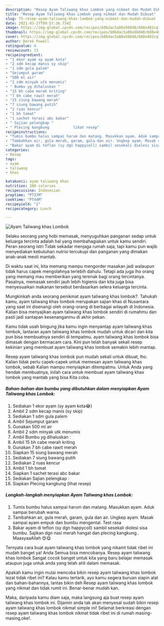 ```yaml
---
description: "Resep Ayam Taliwang khas Lombok yang nikmat dan Mudah Dibuat"
title: "Resep Ayam Taliwang khas Lombok yang nikmat dan Mudah Dibuat"
slug: 75-resep-ayam-taliwang-khas-lombok-yang-nikmat-dan-mudah-dibuat
date: 2021-03-27T09:57:36.734Z
image: https://img-global.cpcdn.com/recipes/b0bdac5a80a56048/680x482cq70/ayam-taliwang-khas-lombok-foto-resep-utama.jpg
thumbnail: https://img-global.cpcdn.com/recipes/b0bdac5a80a56048/680x482cq70/ayam-taliwang-khas-lombok-foto-resep-utama.jpg
cover: https://img-global.cpcdn.com/recipes/b0bdac5a80a56048/680x482cq70/ayam-taliwang-khas-lombok-foto-resep-utama.jpg
author: Derek Powell
ratingvalue: 4
reviewcount: 13
recipeingredient:
- "1 ekor ayam sy ayam kota"
- "2 sdm kecap manis sy skip"
- "1 sdm gula palem"
- "Sejumput garam"
- "500 ml air"
- "2 sdm minyak utk menumis"
- " Bumbu yg dihaluskan "
- "15 bh cabe merah kriting"
- "7 bh cabe rawit merah"
- "15 siung bawang merah"
- "7 siung bawang putih"
- "2 ruas kencur"
- "1 bh tomat"
- "1 sachet terasi abc bakar"
- " Sajian pelengkap "
- " Plecing kangkung           lihat resep"
recipeinstructions:
- "Tumis bumbu halus sampai harum dan matang. Masukkan ayam. Aduk sampai berubah warna."
- "Tambahkan air, gula merah, garam, gula dan air. Ungkep ayam. Masak sampai ayam empuk dan bumbu mengental. Test rasa"
- "Bakar ayam di teflon (sy dgn happycoll) sambil sesekali diolesi sisa bumbu. Sajikan dgn nasi merah hangat dan plecing kangkung.. MaasyaaAllah 😍😋"
categories:
- Resep
tags:
- ayam
- taliwang
- khas

katakunci: ayam taliwang khas 
nutrition: 289 calories
recipecuisine: Indonesian
preptime: "PT37M"
cooktime: "PT44M"
recipeyield: "2"
recipecategory: Lunch

---
```



![Ayam Taliwang khas Lombok](https://img-global.cpcdn.com/recipes/b0bdac5a80a56048/680x482cq70/ayam-taliwang-khas-lombok-foto-resep-utama.jpg)

Selaku seorang yang hobi memasak, menyuguhkan panganan sedap untuk keluarga tercinta adalah hal yang membahagiakan untuk kamu sendiri. Peran seorang istri Tidak sekadar menjaga rumah saja, tapi kamu pun wajib menyediakan kebutuhan nutrisi tercukupi dan panganan yang dimakan anak-anak mesti mantab.

Di waktu  saat ini, kita memang mampu mengorder masakan jadi walaupun tidak harus capek mengolahnya terlebih dahulu. Tetapi ada juga lho orang yang memang mau memberikan yang terenak bagi orang tercintanya. Pasalnya, memasak sendiri jauh lebih higienis dan kita juga bisa menyesuaikan makanan tersebut berdasarkan selera keluarga tercinta. 



Mungkinkah anda seorang penikmat ayam taliwang khas lombok?. Tahukah kamu, ayam taliwang khas lombok merupakan sajian khas di Nusantara yang saat ini disenangi oleh orang-orang di berbagai wilayah di Indonesia. Kalian bisa menyajikan ayam taliwang khas lombok sendiri di rumahmu dan pasti jadi santapan kesenanganmu di akhir pekan.

Kamu tidak usah bingung jika kamu ingin menyantap ayam taliwang khas lombok, lantaran ayam taliwang khas lombok mudah untuk dicari dan kita pun bisa membuatnya sendiri di tempatmu. ayam taliwang khas lombok bisa dimasak dengan bermacam cara. Kini pun telah banyak sekali resep kekinian yang membuat ayam taliwang khas lombok semakin lebih mantap.

Resep ayam taliwang khas lombok pun mudah sekali untuk dibuat, lho. Kalian tidak perlu capek-capek untuk memesan ayam taliwang khas lombok, sebab Kalian mampu menyiapkan ditempatmu. Untuk Anda yang hendak membuatnya, inilah cara untuk membuat ayam taliwang khas lombok yang mantab yang bisa Kita coba.

<!--inarticleads1-->

##### Bahan-bahan dan bumbu yang dibutuhkan dalam menyiapkan Ayam Taliwang khas Lombok:

1. Sediakan 1 ekor ayam (sy ayam kota😂)
1. Ambil 2 sdm kecap manis (sy skip)
1. Sediakan 1 sdm gula palem
1. Ambil Sejumput garam
1. Gunakan 500 ml air
1. Ambil 2 sdm minyak utk menumis
1. Ambil  Bumbu yg dihaluskan :
1. Ambil 15 bh cabe merah kriting
1. Gunakan 7 bh cabe rawit merah
1. Siapkan 15 siung bawang merah
1. Sediakan 7 siung bawang putih
1. Sediakan 2 ruas kencur
1. Ambil 1 bh tomat
1. Siapkan 1 sachet terasi abc bakar
1. Sediakan  Sajian pelengkap :
1. Siapkan  Plecing kangkung           (lihat resep)




<!--inarticleads2-->

##### Langkah-langkah menyiapkan Ayam Taliwang khas Lombok:

1. Tumis bumbu halus sampai harum dan matang. Masukkan ayam. Aduk sampai berubah warna.
1. Tambahkan air, gula merah, garam, gula dan air. Ungkep ayam. Masak sampai ayam empuk dan bumbu mengental. Test rasa
1. Bakar ayam di teflon (sy dgn happycoll) sambil sesekali diolesi sisa bumbu. Sajikan dgn nasi merah hangat dan plecing kangkung.. MaasyaaAllah 😍😋




Ternyata cara buat ayam taliwang khas lombok yang nikamt tidak ribet ini mudah banget ya! Anda Semua bisa mencobanya. Resep ayam taliwang khas lombok Sangat cocok banget untuk kita yang baru belajar memasak ataupun juga untuk anda yang telah ahli dalam memasak.

Apakah kamu ingin mulai mencoba bikin resep ayam taliwang khas lombok lezat tidak ribet ini? Kalau kamu tertarik, ayo kamu segera buruan siapin alat dan bahan-bahannya, lantas bikin deh Resep ayam taliwang khas lombok yang nikmat dan tidak rumit ini. Benar-benar mudah kan. 

Maka, daripada kamu diam saja, maka langsung aja buat resep ayam taliwang khas lombok ini. Dijamin anda tak akan menyesal sudah bikin resep ayam taliwang khas lombok nikmat simple ini! Selamat berkreasi dengan resep ayam taliwang khas lombok nikmat tidak ribet ini di rumah masing-masing,oke!.

